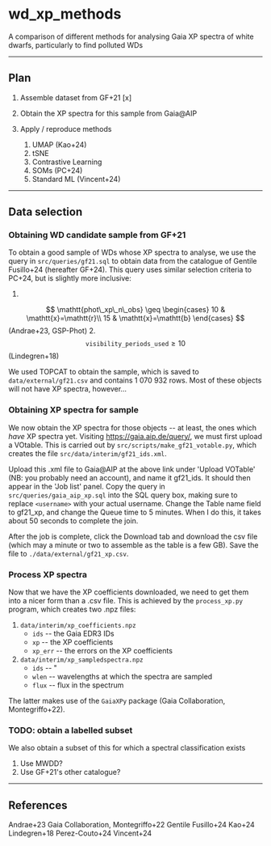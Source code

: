 # wd_xp_methods
A comparison of different methods for analysing Gaia XP spectra of white dwarfs, particularly to find polluted WDs

---

## Plan

1. Assemble dataset from GF+21 [x]

2. Obtain the XP spectra for this sample from Gaia@AIP

3. Apply / reproduce methods

    1. UMAP (Kao+24)
    2. tSNE
    3. Contrastive Learning
    4. SOMs (PC+24)
    5. Standard ML (Vincent+24)

---

## Data selection

### Obtaining WD candidate sample from GF+21

To obtain a good sample of WDs whose XP spectra to analyse, we use the query in `src/queries/gf21.sql` to obtain data from the catalogue of Gentile Fusillo+24 (hereafter GF+24). This query uses similar selection criteria to PC+24, but is slightly more inclusive:

1.
$$
\mathtt{phot\_xp\_n\_obs} \geq \begin{cases}
10 & \mathtt{x}=\mathtt{r}\\
15 & \mathtt{x}=\mathtt{b}
\end{cases}
$$ (Andrae+23, GSP-Phot)
2.
$$
\mathtt{visibility\_periods\_used} \geq 10
$$ (Lindegren+18)

We used TOPCAT to obtain the sample, which is saved to `data/external/gf21.csv` and contains 1 070 932 rows. Most of these objects will not have XP spectra, however...


### Obtaining XP spectra for sample

We now obtain the XP spectra for those objects -- at least, the ones which _have_ XP spectra yet. Visiting https://gaia.aip.de/query/, we must first upload a VOtable. This is carried out by `src/scripts/make_gf21_votable.py`, which creates the file `src/data/interim/gf21_ids.xml`.

Upload this .xml file to Gaia@AIP at the above link under 'Upload VOTable' (NB: you probably need an account), and name it gf21_ids. It should then appear in the 'Job list' panel. Copy the query in `src/queries/gaia_aip_xp.sql` into the SQL query box, making sure to replace `<username>` with your actual username. Change the Table name field to gf21_xp, and change the Queue time to 5 minutes. When I do this, it takes about 50 seconds to complete the join.

After the job is complete, click the Download tab and download the csv file (which may a minute or two to assemble as the table is a few GB). Save the file to `./data/external/gf21_xp.csv`.

### Process XP spectra

Now that we have the XP coefficients downloaded, we need to get them into a nicer form than a .csv file.
This is achieved by the `process_xp.py` program, which creates two .npz files:
1. `data/interim/xp_coefficients.npz`
    - `ids` -- the Gaia EDR3 IDs
    - `xp` -- the XP coefficients
    - `xp_err` -- the errors on the XP coefficients
2. `data/interim/xp_sampledspectra.npz`
    - `ids` -- "
    - `wlen` -- wavelengths at which the spectra are sampled
    - `flux` -- flux in the spectrum

The latter makes use of the `GaiaXPy` package (Gaia Collaboration, Montegriffo+22).



### TODO: obtain a labelled subset

We also obtain a subset of this for which a spectral classification exists

1. Use MWDD?
2. Use GF+21's other catalogue?




---
## References

Andrae+23
Gaia Collaboration, Montegriffo+22
Gentile Fusillo+24
Kao+24
Lindegren+18
Perez-Couto+24
Vincent+24